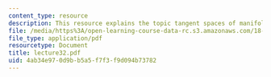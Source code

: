 ```yaml
---
content_type: resource
description: This resource explains the topic tangent spaces of manifolds.
file: /media/https%3A/open-learning-course-data-rc.s3.amazonaws.com/18-101-analysis-ii-fall-2005/4ab34e970d9bb5a5f7f3f9d094b73782_lecture32.pdf
file_type: application/pdf
resourcetype: Document
title: lecture32.pdf
uid: 4ab34e97-0d9b-b5a5-f7f3-f9d094b73782
---
```

